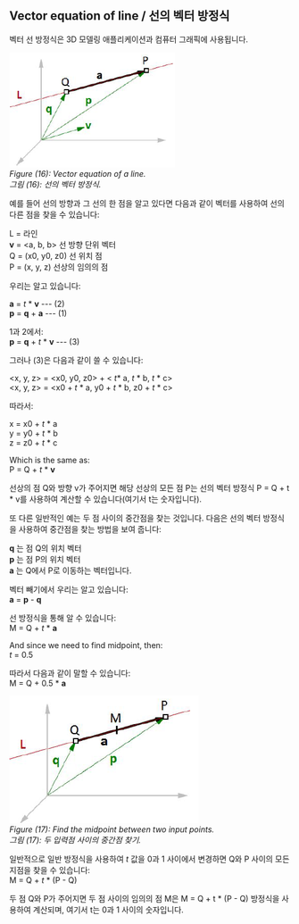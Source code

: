 ## Vector equation of line / 선의 벡터 방정식

벡터 선 방정식은 3D 모델링 애플리케이션과 컴퓨터 그래픽에 사용됩니다.

![figure16](img\Figure_(16).png) <br>
*Figure (16): Vector equation of a line.* <br>
*그림 (16): 선의 벡터 방정식.*

예를 들어 선의 방향과 그 선의 한 점을 알고 있다면 다음과 같이 벡터를 사용하여 선의 다른 점을 찾을 수 있습니다:

L = 라인 <br>
**v** = <a, b, b> 선 방향 단위 벡터 <br>
Q = (x0, y0, z0) 선 위치 점 <br>
P = (x, y, z) 선상의 임의의 점

우리는 알고 있습니다:

**a** = *t* * **v** --- (2) <br>
**p** = **q** + **a** --- (1)

1과 2에서: <br>
**p** = **q** + *t* * **v** --- (3)

그러나 (3)은 다음과 같이 쓸 수 있습니다:

<x, y, z> = <x0, y0, z0> + < *t** a, *t* * b, *t* * c> <br>
<x, y, z> = <x0 + *t* * a, y0 + *t* * b, z0 + *t* * c>

따라서:

x = x0 + *t* * a <br>
y = y0 + *t* * b <br>
z = z0 + *t* * c

Which is the same as: <br>
P = Q + *t* * **v**

선상의 점 Q와 방향 v가 주어지면 해당 선상의 모든 점 P는 선의 벡터 방정식 P = Q + t * v를 사용하여 계산할 수 있습니다(여기서 t는 숫자입니다).

또 다른 일반적인 예는 두 점 사이의 중간점을 찾는 것입니다. 다음은 선의 벡터 방정식을 사용하여 중간점을 찾는 방법을 보여 줍니다:

**q** 는 점 Q의 위치 벡터 <br>
**p** 는 점 P의 위치 벡터 <br>
**a** 는 Q에서 P로 이동하는 벡터입니다.

벡터 빼기에서 우리는 알고 있습니다: <br>
**a** = **p** - **q**

선 방정식을 통해 알 수 있습니다: <br>
M = Q + *t* * **a**

And since we need to find midpoint, then: <br>
*t* = 0.5

따라서 다음과 같이 말할 수 있습니다: <br>
M = Q + 0.5 * **a**

![figure17](img\Figure_(17).png) <br>
*Figure (17): Find the midpoint between two input points.* <br>
*그림 (17): 두 입력점 사이의 중간점 찾기.*

일반적으로 일반 방정식을 사용하여 *t* 값을 0과 1 사이에서 변경하면 Q와 P 사이의 모든 지점을 찾을 수 있습니다: <br>
M = Q + *t* * (P - Q)

두 점 Q와 P가 주어지면 두 점 사이의 임의의 점 M은 M = Q + t * (P - Q) 방정식을 사용하여 계산되며, 여기서 t는 0과 1 사이의 숫자입니다.